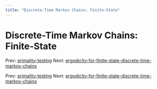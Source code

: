 ```yaml
---
title: "Discrete-Time Markov Chains: Finite-State"
---
```


# Discrete-Time Markov Chains: Finite-State

Prev: [primality-testing](primality-testing.md)
Next: [ergodicity-for-finite-state-discrete-time-markov-chains](ergodicity-for-finite-state-discrete-time-markov-chains.md)

Prev: [primality-testing](primality-testing.md)
Next: [ergodicity-for-finite-state-discrete-time-markov-chains](ergodicity-for-finite-state-discrete-time-markov-chains.md)
